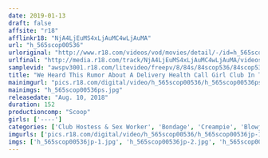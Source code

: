 ```yaml
---
date: 2019-01-13
draft: false
affsite: "r18"
afflinkr18: "NjA4LjEuMS4xLjAuMC4wLjAuMA"
url: "h_565scop00536"
urloriginal: "http://www.r18.com/videos/vod/movies/detail/-/id=h_565scop00536"
urlfinal: "http://media.r18.com/track/NjA4LjEuMS4xLjAuMC4wLjAuMA/videos/vod/movies/detail/-/id=h_565scop00536"
samplevid: "awspv3001.r18.com/litevideo/freepv/8/84s/84scop536/84scop536_dmb_w.mp4"
title: "We Heard This Rumor About A Delivery Health Call Girl Club In The Entertainment District Where The Girls Are All Blindfolded! When We Called Them To Our Door These Call Girls Were Way More Erotic Than We Ever Dreamed, As They Gave Us Instant Blowjobs, And Started Masturbation Service And Everything Else!"
mainimgurl: "pics.r18.com/digital/video/h_565scop00536/h_565scop00536ps.jpg"
mainimgs: "h_565scop00536ps.jpg"
releasedate: "Aug. 10, 2018"
duration: 152
productioncomp: "Scoop"
girls: ['----']
categories: ['Club Hostess & Sex Worker', 'Bondage', 'Creampie', 'Blowjob', 'Big Vibrator', 'Hi-Def']
imgurls: ['pics.r18.com/digital/video/h_565scop00536/h_565scop00536jp-1.jpg', 'pics.r18.com/digital/video/h_565scop00536/h_565scop00536jp-2.jpg', 'pics.r18.com/digital/video/h_565scop00536/h_565scop00536jp-3.jpg', 'pics.r18.com/digital/video/h_565scop00536/h_565scop00536jp-4.jpg', 'pics.r18.com/digital/video/h_565scop00536/h_565scop00536jp-5.jpg', 'pics.r18.com/digital/video/h_565scop00536/h_565scop00536jp-6.jpg', 'pics.r18.com/digital/video/h_565scop00536/h_565scop00536jp-7.jpg', 'pics.r18.com/digital/video/h_565scop00536/h_565scop00536jp-8.jpg', 'pics.r18.com/digital/video/h_565scop00536/h_565scop00536jp-9.jpg', 'pics.r18.com/digital/video/h_565scop00536/h_565scop00536jp-10.jpg', 'pics.r18.com/digital/video/h_565scop00536/h_565scop00536jp-11.jpg', 'pics.r18.com/digital/video/h_565scop00536/h_565scop00536jp-12.jpg', 'pics.r18.com/digital/video/h_565scop00536/h_565scop00536jp-13.jpg', 'pics.r18.com/digital/video/h_565scop00536/h_565scop00536jp-14.jpg', 'pics.r18.com/digital/video/h_565scop00536/h_565scop00536jp-15.jpg', 'pics.r18.com/digital/video/h_565scop00536/h_565scop00536jp-16.jpg', 'pics.r18.com/digital/video/h_565scop00536/h_565scop00536jp-17.jpg', 'pics.r18.com/digital/video/h_565scop00536/h_565scop00536jp-18.jpg', 'pics.r18.com/digital/video/h_565scop00536/h_565scop00536jp-19.jpg', 'pics.r18.com/digital/video/h_565scop00536/h_565scop00536jp-20.jpg']
imgs: ['h_565scop00536jp-1.jpg', 'h_565scop00536jp-2.jpg', 'h_565scop00536jp-3.jpg', 'h_565scop00536jp-4.jpg', 'h_565scop00536jp-5.jpg', 'h_565scop00536jp-6.jpg', 'h_565scop00536jp-7.jpg', 'h_565scop00536jp-8.jpg', 'h_565scop00536jp-9.jpg', 'h_565scop00536jp-10.jpg', 'h_565scop00536jp-11.jpg', 'h_565scop00536jp-12.jpg', 'h_565scop00536jp-13.jpg', 'h_565scop00536jp-14.jpg', 'h_565scop00536jp-15.jpg', 'h_565scop00536jp-16.jpg', 'h_565scop00536jp-17.jpg', 'h_565scop00536jp-18.jpg', 'h_565scop00536jp-19.jpg', 'h_565scop00536jp-20.jpg']
---
```

